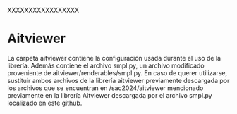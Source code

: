 XXXXXXXXXXXXXXXXX

# Aitviewer
La carpeta aitviewer contiene la configuración usada durante el uso de la librería. Además contiene el archivo smpl.py, un archivo modificado proveniente de aitviewer/renderables/smpl.py. En caso de querer utilizarse, sustituir ambos archivos de la librería aitviewer previamente descargada por los archivos que se encuentran en /sac2024/aitviewer mencionado previamente en la librería Aitviewer descargada por el archivo smpl.py localizado en este github.

# 
